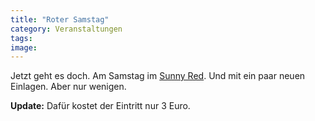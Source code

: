 ```yaml
---
title: "Roter Samstag"
category: Veranstaltungen
tags: 
image: 
---
```


Jetzt geht es doch. Am Samstag im [Sunny Red](http://www.feierwerk.de/3_teeniedisco/teeniedisco.php). Und mit ein paar neuen Einlagen. Aber nur wenigen. 

**Update:** Dafür kostet der Eintritt nur 3 Euro.

